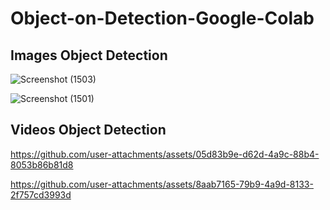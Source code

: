 # Object-on-Detection-Google-Colab
## Images Object Detection
![Screenshot (1503)](https://github.com/user-attachments/assets/2f4f1508-37ab-4836-8a33-471ebc4d41c5)

![Screenshot (1501)](https://github.com/user-attachments/assets/4d71a1a3-fb60-4b56-ae78-629c7bea1212)

## Videos Object Detection
https://github.com/user-attachments/assets/05d83b9e-d62d-4a9c-88b4-8053b86b81d8

https://github.com/user-attachments/assets/8aab7165-79b9-4a9d-8133-2f757cd3993d
